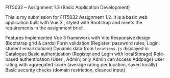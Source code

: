 FIT5032 – Assignment 1.2 (Basic Application Development)

This is my submission for FIT5032 Assignment 1.2.
It is a basic web application built with Vue 3 , styled with Bootstrap and meets the requirements in the assignment brief.



Features Implemented
Vue 3 framework with Vite
Responsive design (Bootstrap grid & cards)
Form validation (Register: password rules; Login: student email domain)
Dynamic data from `locations.js` displayed in Catalogue
Basic authentication (Register and Login with localStorage)
Role-based authentication (User , Admin; only Admin can access Addpage)
User rating with aggregated score (average rating per location, saved locally)
Basic security checks (domain restriction, cleaned input)

